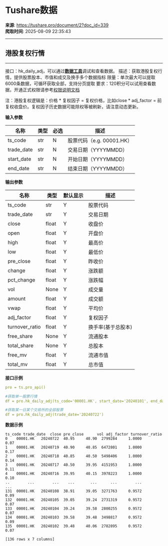 # Tushare数据

**来源**: https://tushare.pro/document/2?doc_id=339  
**爬取时间**: 2025-08-09 22:35:43

---

## 港股复权行情

---

接口：hk\_daily\_adj，可以通过[**数据工具**](https://tushare.pro/webclient/)调试和查看数据。
描述：获取港股复权行情，提供股票股本、市值和成交及换手多个数据指标
限量：单次最大可以提取6000条数据，可循环获取全部，支持分页提取
要求：120积分可以试用查看数据，开通正式权限请参考[权限说明文档](https://tushare.pro/document/1?doc_id=290)

注：港股复权逻辑是：价格 \* 复权因子 = 复权价格，比如close \* adj\_factor = 前复权收盘价。复权因子历史数据可能除权等被刷新，请注意动态更新。

**输入参数**

| 名称 | 类型 | 必选 | 描述 |
| --- | --- | --- | --- |
| ts\_code | str | N | 股票代码（e.g. 00001.HK） |
| trade\_date | str | N | 交易日期（YYYYMMDD） |
| start\_date | str | N | 开始日期（YYYYMMDD） |
| end\_date | str | N | 结束日期（YYYYMMDD） |

**输出参数**

| 名称 | 类型 | 默认显示 | 描述 |
| --- | --- | --- | --- |
| ts\_code | str | Y | 股票代码 |
| trade\_date | str | Y | 交易日期 |
| close | float | Y | 收盘价 |
| open | float | Y | 开盘价 |
| high | float | Y | 最高价 |
| low | float | Y | 最低价 |
| pre\_close | float | Y | 昨收价 |
| change | float | Y | 涨跌额 |
| pct\_change | float | Y | 涨跌幅 |
| vol | None | Y | 成交量 |
| amount | float | Y | 成交额 |
| vwap | float | Y | 平均价 |
| adj\_factor | float | Y | 复权因子 |
| turnover\_ratio | float | Y | 换手率(基于总股本) |
| free\_share | None | Y | 流通股本 |
| total\_share | None | Y | 总股本 |
| free\_mv | float | Y | 流通市值 |
| total\_mv | float | Y | 总市值 |

**接口示例**

```yaml
pro = ts.pro_api()

#获取单一股票行情
df = pro.hk_daily_adj(ts_code='00001.HK', start_date='20240101', end_date='20240722')

#获取某一日某个交易所的全部股票
df = pro.hk_daily_adj(trade_date='20240722')
```

**数据示例**

```
ts_code trade_date  close pre_close      vol adj_factor turnover_ratio
0    00001.HK   20240722  40.95     40.90  2799284     1.0000           0.07
1    00001.HK   20240719  40.90     40.85  6472801     1.0000           0.17
2    00001.HK   20240718  40.85     40.50  5498406     1.0000           0.14
3    00001.HK   20240717  40.50     39.95  4151953     1.0000           0.11
4    00001.HK   20240716  39.95     40.15  3978223     1.0000           0.10
..        ...        ...    ...       ...      ...        ...            ...
131  00001.HK   20240108  38.91     39.05  3271763     0.9572           0.09
132  00001.HK   20240105  39.05     39.24  2731319     0.9572           0.07
133  00001.HK   20240104  39.24     39.58  2800255     0.9572           0.07
134  00001.HK   20240103  39.58     39.48  3498817     0.9572           0.09
135  00001.HK   20240102  39.48     40.06  2782895     0.9572           0.07

[136 rows x 7 columns]
```
